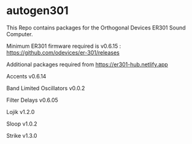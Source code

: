# autogen301
This Repo contains packages for the Orthogonal Devices ER301 Sound Computer.

Minimum ER301 firmware required is v0.6.15 : https://github.com/odevices/er-301/releases

Additional packages required from https://er301-hub.netlify.app

Accents v0.6.14

Band Limited Oscillators v0.0.2

Filter Delays v0.6.05

Lojik v1.2.0

Sloop v1.0.2

Strike v1.3.0
